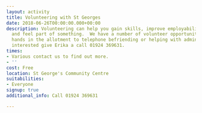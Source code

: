 ```yaml
---
layout: activity
title: Volunteering with St Georges
date: 2018-06-26T00:00:00.000+00:00
description: Volunteering can help you gain skills, improve employability, make friends
  and feel part of something.  We have a number of volunteer opportunities from helping
  hands in the allotment to telephone befriending or helping with admin.  If you are
  interested give Erika a call 01924 369631.
times:
- Various contact us to find out more.
- ''
cost: Free
location: St George's Community Centre
suitabilities:
- Everyone
signup: true
additional_info: Call 01924 369631

---
```

